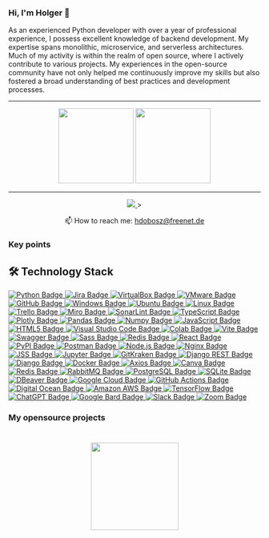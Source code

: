 ### Hi, I'm Holger 👋

As an experienced Python developer with over a year of professional experience, I possess excellent knowledge of backend development. My expertise spans monolithic, microservice, and serverless architectures. Much of my activity is within the realm of open source, where I actively contribute to various projects. My experiences in the open-source community have not only helped me continuously improve my skills but also fostered a broad understanding of best practices and development processes.
<hr>
<p align='center'>
   <a href="https://github-readme-stats.vercel.app/api?username=hdobosz3&show_icons=true&count_private=true"><img
           height=150
           src="https://github-readme-stats.vercel.app/api?username=hdobosz&show_icons=true&count_private=true"/></a>
   <a href="https://github.com/hdobosz/github-readme-stats"><img height=150
                                                                  src="https://github-readme-stats.vercel.app/api/top-langs/?username=hdobosz&layout=compact"/></a>
</p>
<hr>
<p align='center'>
   <a href="https://www.linkedin.com/in/holger-dobosz/">
       <img src="https://img.shields.io/badge/linkedin-%230077B5.svg?&style=for-the-badge&logo=linkedin&logoColor=white"/>
   </a>>
   
   </a>
<p align='center'>
   📫 How to reach me: <a href='mailto:hdobosz@freenet.de'>hdobosz@freenet.de</a>
</p>


### Key points


## 🛠 Technology Stack
<a href="https://img.shields.io/badge/Python-FFD43B?style=for-the-badge&logo=python&logoColor=blue">
  <img src="https://img.shields.io/badge/Python-FFD43B?style=for-the-badge&logo=python&logoColor=blue" alt="Python Badge">
</a>

<a href="https://img.shields.io/badge/Jira-0052CC?style=for-the-badge&logo=Jira&logoColor=white">
  <img src="https://img.shields.io/badge/Jira-0052CC?style=for-the-badge&logo=Jira&logoColor=white" alt="Jira Badge">
</a>
<a href="https://img.shields.io/badge/VirtualBox-21416b?style=for-the-badge&logo=VirtualBox&logoColor=white">
  <img src="https://img.shields.io/badge/VirtualBox-21416b?style=for-the-badge&logo=VirtualBox&logoColor=white" alt="VirtualBox Badge">
</a>
<a href="https://img.shields.io/badge/VMware-231f20?style=for-the-badge&logo=VMware&logoColor=white">
  <img src="https://img.shields.io/badge/VMware-231f20?style=for-the-badge&logo=VMware&logoColor=white" alt="VMware Badge">
</a>
<a href="https://img.shields.io/badge/GitHub-100000?style=for-the-badge&logo=github&logoColor=white">
  <img src="https://img.shields.io/badge/GitHub-100000?style=for-the-badge&logo=github&logoColor=white" alt="GitHub Badge">
</a>
<a href="https://img.shields.io/badge/Windows-0078D6?style=for-the-badge&logo=windows&logoColor=white">
  <img src="https://img.shields.io/badge/Windows-0078D6?style=for-the-badge&logo=windows&logoColor=white" alt="Windows Badge">
</a>
<a href="https://img.shields.io/badge/Ubuntu-E95420?style=for-the-badge&logo=ubuntu&logoColor=white">
  <img src="https://img.shields.io/badge/Ubuntu-E95420?style=for-the-badge&logo=ubuntu&logoColor=white" alt="Ubuntu Badge">
</a>
<a href="https://img.shields.io/badge/Linux-FCC624?style=for-the-badge&logo=linux&logoColor=black">
  <img src="https://img.shields.io/badge/Linux-FCC624?style=for-the-badge&logo=linux&logoColor=black" alt="Linux Badge">
</a>
<a href="https://img.shields.io/badge/Trello-0052CC?style=for-the-badge&logo=trello&logoColor=white">
  <img src="https://img.shields.io/badge/Trello-0052CC?style=for-the-badge&logo=trello&logoColor=white" alt="Trello Badge">
</a>
<a href="https://img.shields.io/badge/Miro-F7C922?style=for-the-badge&logo=Miro&logoColor=050036">
  <img src="https://img.shields.io/badge/Miro-F7C922?style=for-the-badge&logo=Miro&logoColor=050036" alt="Miro Badge">
</a>
<a href="https://img.shields.io/badge/SonarLint-CB2029?style=for-the-badge&logo=sonarlint&logoColor=white">
  <img src="https://img.shields.io/badge/SonarLint-CB2029?style=for-the-badge&logo=sonarlint&logoColor=white" alt="SonarLint Badge">
</a>
<a href="https://img.shields.io/badge/TypeScript-007ACC?style=for-the-badge&logo=typescript&logoColor=white">
  <img src="https://img.shields.io/badge/TypeScript-007ACC?style=for-the-badge&logo=typescript&logoColor=white" alt="TypeScript Badge">
</a>
<a href="https://img.shields.io/badge/Plotly-239120?style=for-the-badge&logo=plotly&logoColor=white">
  <img src="https://img.shields.io/badge/Plotly-239120?style=for-the-badge&logo=plotly&logoColor=white" alt="Plotly Badge">
</a>
<a href="https://img.shields.io/badge/Pandas-2C2D72?style=for-the-badge&logo=pandas&logoColor=white">
  <img src="https://img.shields.io/badge/Pandas-2C2D72?style=for-the-badge&logo=pandas&logoColor=white" alt="Pandas Badge">
</a>
<a href="https://img.shields.io/badge/Numpy-777BB4?style=for-the-badge&logo=numpy&logoColor=white">
  <img src="https://img.shields.io/badge/Numpy-777BB4?style=for-the-badge&logo=numpy&logoColor=white" alt="Numpy Badge">
</a>
<a href="https://img.shields.io/badge/JavaScript-323330?style=for-the-badge&logo=javascript&logoColor=F7DF1E">
  <img src="https://img.shields.io/badge/JavaScript-323330?style=for-the-badge&logo=javascript&logoColor=F7DF1E" alt="JavaScript Badge">
</a>
<a href="https://img.shields.io/badge/HTML5-E34F26?style=for-the-badge&logo=html5&logoColor=white">
  <img src="https://img.shields.io/badge/HTML5-E34F26?style=for-the-badge&logo=html5&logoColor=white" alt="HTML5 Badge">
</a>
<a href="https://img.shields.io/badge/Visual_Studio_Code-0078D4?style=for-the-badge&logo=visual%20studio%20code&logoColor=white">
  <img src="https://img.shields.io/badge/Visual_Studio_Code-0078D4?style=for-the-badge&logo=visual%20studio%20code&logoColor=white" alt="Visual Studio Code Badge">
</a>
<a href="https://img.shields.io/badge/Colab-F9AB00?style=for-the-badge&logo=googlecolab&color=525252">
  <img src="https://img.shields.io/badge/Colab-F9AB00?style=for-the-badge&logo=googlecolab&color=525252" alt="Colab Badge">
</a>
<a href="https://img.shields.io/badge/Vite-B73BFE?style=for-the-badge&logo=vite&logoColor=FFD62E">
  <img src="https://img.shields.io/badge/Vite-B73BFE?style=for-the-badge&logo=vite&logoColor=FFD62E" alt="Vite Badge">
</a>
<a href="https://img.shields.io/badge/Swagger-85EA2D?style=for-the-badge&logo=Swagger&logoColor=white">
  <img src="https://img.shields.io/badge/Swagger-85EA2D?style=for-the-badge&logo=Swagger&logoColor=white" alt="Swagger Badge">
</a>
<a href="https://img.shields.io/badge/Sass-CC6699?style=for-the-badge&logo=sass&logoColor=white">
  <img src="https://img.shields.io/badge/Sass-CC6699?style=for-the-badge&logo=sass&logoColor=white" alt="Sass Badge">
</a>
<a href="https://img.shields.io/badge/redis-CC0000.svg?&style=for-the-badge&logo=redis&logoColor=white">
  <img src="https://img.shields.io/badge/redis-CC0000.svg?&style=for-the-badge&logo=redis&logoColor=white" alt="Redis Badge">
</a>
<a href="https://img.shields.io/badge/React-20232A?style=for-the-badge&logo=react&logoColor=61DAFB">
  <img src="https://img.shields.io/badge/React-20232A?style=for-the-badge&logo=react&logoColor=61DAFB" alt="React Badge">
</a>
<a href="https://img.shields.io/badge/pypi-3775A9?style=for-the-badge&logo=pypi&logoColor=white">
  <img src="https://img.shields.io/badge/pypi-3775A9?style=for-the-badge&logo=pypi&logoColor=white" alt="PyPI Badge">
</a>
<a href="https://img.shields.io/badge/Postman-FF6C37?style=for-the-badge&logo=Postman&logoColor=white">
  <img src="https://img.shields.io/badge/Postman-FF6C37?style=for-the-badge&logo=Postman&logoColor=white" alt="Postman Badge">
</a>
<a href="https://img.shields.io/badge/Node%20js-339933?style=for-the-badge&logo=nodedotjs&logoColor=white">
  <img src="https://img.shields.io/badge/Node%20js-339933?style=for-the-badge&logo=nodedotjs&logoColor=white" alt="Node.js Badge">
</a>
<a href="https://img.shields.io/badge/Nginx-009639?style=for-the-badge&logo=nginx&logoColor=white">
  <img src="https://img.shields.io/badge/Nginx-009639?style=for-the-badge&logo=nginx&logoColor=white" alt="Nginx Badge">
</a>
<a href="https://img.shields.io/badge/JSS-F7DF1E?style=for-the-badge&logo=JSS&logoColor=white">
  <img src="https://img.shields.io/badge/JSS-F7DF1E?style=for-the-badge&logo=JSS&logoColor=white" alt="JSS Badge">
</a>
<a href="https://img.shields.io/badge/Jupyter-F37626.svg?&style=for-the-badge&logo=Jupyter&logoColor=white">
  <img src="https://img.shields.io/badge/Jupyter-F37626.svg?&style=for-the-badge&logo=Jupyter&logoColor=white" alt="Jupyter Badge">
</a>
<a href="https://img.shields.io/badge/GitKraken-179287?style=for-the-badge&logo=GitKraken&logoColor=white">
  <img src="https://img.shields.io/badge/GitKraken-179287?style=for-the-badge&logo=GitKraken&logoColor=white" alt="GitKraken Badge">
</a>
<a href="https://img.shields.io/badge/django%20rest-ff1709?style=for-the-badge&logo=django&logoColor=white">
  <img src="https://img.shields.io/badge/django%20rest-ff1709?style=for-the-badge&logo=django&logoColor=white" alt="Django REST Badge">
</a>
<a href="https://img.shields.io/badge/Django-092E20?style=for-the-badge&logo=django&logoColor=green">
  <img src="https://img.shields.io/badge/Django-092E20?style=for-the-badge&logo=django&logoColor=green" alt="Django Badge">
</a>
<a href="https://img.shields.io/badge/Docker-2CA5E0?style=for-the-badge&logo=docker&logoColor=white">
  <img src="https://img.shields.io/badge/Docker-2CA5E0?style=for-the-badge&logo=docker&logoColor=white" alt="Docker Badge">
</a>
<a href="https://img.shields.io/badge/axios-671ddf?&style=for-the-badge&logo=axios&logoColor=white">
  <img src="https://img.shields.io/badge/axios-671ddf?&style=for-the-badge&logo=axios&logoColor=white" alt="Axios Badge">
</a>
<a href="https://img.shields.io/badge/Canva-%2300C4CC.svg?&style=for-the-badge&logo=Canva&logoColor=white">
  <img src="https://img.shields.io/badge/Canva-%2300C4CC.svg?&style=for-the-badge&logo=Canva&logoColor=white" alt="Canva Badge">
</a>
<a href="https://img.shields.io/badge/redis-%23DD0031.svg?&style=for-the-badge&logo=redis&logoColor=white">
  <img src="https://img.shields.io/badge/redis-%23DD0031.svg?&style=for-the-badge&logo=redis&logoColor=white" alt="Redis Badge">
</a>
<a href="https://img.shields.io/badge/rabbitmq-%23FF6600.svg?&style=for-the-badge&logo=rabbitmq&logoColor=white">
  <img src="https://img.shields.io/badge/rabbitmq-%23FF6600.svg?&style=for-the-badge&logo=rabbitmq&logoColor=white" alt="RabbitMQ Badge">
</a>
<a href="https://img.shields.io/badge/PostgreSQL-316192?style=for-the-badge&logo=postgresql&logoColor=white">
  <img src="https://img.shields.io/badge/PostgreSQL-316192?style=for-the-badge&logo=postgresql&logoColor=white" alt="PostgreSQL Badge">
</a>
<a href="https://img.shields.io/badge/Sqlite-003B57?style=for-the-badge&logo=sqlite&logoColor=white">
  <img src="https://img.shields.io/badge/Sqlite-003B57?style=for-the-badge&logo=sqlite&logoColor=white" alt="SQLite Badge">
</a>
<a href="https://img.shields.io/badge/dbeaver-382923?style=for-the-badge&logo=dbeaver&logoColor=white">
  <img src="https://img.shields.io/badge/dbeaver-382923?style=for-the-badge&logo=dbeaver&logoColor=white" alt="DBeaver Badge">
</a>
<a href="https://img.shields.io/badge/Google_Cloud-4285F4?style=for-the-badge&logo=google-cloud&logoColor=white">
  <img src="https://img.shields.io/badge/Google_Cloud-4285F4?style=for-the-badge&logo=google-cloud&logoColor=white" alt="Google Cloud Badge">
</a>
<a href="https://img.shields.io/badge/GitHub_Actions-2088FF?style=for-the-badge&logo=github-actions&logoColor=white">
  <img src="https://img.shields.io/badge/GitHub_Actions-2088FF?style=for-the-badge&logo=github-actions&logoColor=white" alt="GitHub Actions Badge">
</a>
<a href="https://img.shields.io/badge/Digital_Ocean-0080FF?style=for-the-badge&logo=DigitalOcean&logoColor=white">
  <img src="https://img.shields.io/badge/Digital_Ocean-0080FF?style=for-the-badge&logo=DigitalOcean&logoColor=white" alt="Digital Ocean Badge">
</a>
<a href="https://img.shields.io/badge/Amazon_AWS-FF9900?style=for-the-badge&logo=amazonaws&logoColor=white">
  <img src="https://img.shields.io/badge/Amazon_AWS-FF9900?style=for-the-badge&logo=amazonaws&logoColor=white" alt="Amazon AWS Badge">
</a>
<a href="https://img.shields.io/badge/TensorFlow-FF6F00?style=for-the-badge&logo=tensorflow&logoColor=white">
  <img src="https://img.shields.io/badge/TensorFlow-FF6F00?style=for-the-badge&logo=tensorflow&logoColor=white" alt="TensorFlow Badge">
</a>
<a href="https://img.shields.io/badge/ChatGPT-74aa9c?style=for-the-badge&logo=openai&logoColor=white">
  <img src="https://img.shields.io/badge/ChatGPT-74aa9c?style=for-the-badge&logo=openai&logoColor=white" alt="ChatGPT Badge">
</a>
<a href="https://img.shields.io/badge/Google%20Bard-886FBF?style=for-the-badge&logo=googlebard&logoColor=fff">
  <img src="https://img.shields.io/badge/Google%20Bard-886FBF?style=for-the-badge&logo=googlebard&logoColor=fff" alt="Google Bard Badge">
</a>
<a href="https://img.shields.io/badge/Slack-4A154B?style=for-the-badge&logo=slack&logoColor=white">
  <img src="https://img.shields.io/badge/Slack-4A154B?style=for-the-badge&logo=slack&logoColor=white" alt="Slack Badge">
</a>
<a href="https://img.shields.io/badge/Zoom-2D8CFF?style=for-the-badge&logo=zoom&logoColor=white">
  <img src="https://img.shields.io/badge/Zoom-2D8CFF?style=for-the-badge&logo=zoom&logoColor=white" alt="Zoom Badge">
</a>




### My opensource projects


<div align="center" style="margin: 40px 0">
   <a href="https://github.com/hdobosz/github-profile-views-counter">
       <img width="175px" src="https://komarev.com/ghpvc/?username=hdobosz&color=DE002D">
   </a>
</div>

